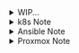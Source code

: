 <details><summary>WIP...</summary>
</details>


<details><summary>k8s Note</summary>


- config for dualstack:
  ```
	vi kubeadm-config.yaml
	---
	apiVersion: kubeadm.k8s.io/v1beta3
	kind: ClusterConfiguration
	networking:
	  podSubnet: 10.244.0.0/16,fc00:10:244::/56
	  serviceSubnet: 10.96.0.0/16,fc00:10:96::/108
	---
	apiVersion: kubeadm.k8s.io/v1beta3
	kind: InitConfiguration
	localAPIEndpoint:
	  advertiseAddress: "192.168.10.10"
	  bindPort: 6443
	nodeRegistration:
	  kubeletExtraArgs:
	    node-ip: 192.168.10.10,2001:470:61bb:10::10

  	kubeadm init --config=kubeadm-config.yaml
  ```
  ```
  curl -OL https://github.com/flannel-io/flannel/releases/latest/download/kube-flannel.yml

	vi kube-flannel.yml (net-conf.json)

  	"EnableIPv6": true,
  	"IPv6Network" : "fc00:10:244::/56"

	kubectl apply -f kube-flannel.yml
  	kubectl get all -n kube-flannel
	kubectl get pods -A
	kubectl describe node [hostname] | grep Taints
	kubectl taint node [hostname] node-role.kubernetes.io/control-plane:NoSchedule-
  ```
- need to reboot(?) before join
   
- prevent auto-upgrading
  ```
  sudo apt-mark hold kubeadm
  sudo yum install -y kubelet kubeadm kubectl --disableexcludes=kubernetes
  ```
  
- change hostname
  ```
  hostnamectl set-hostname [new_host_name]
  
  vi /etc/hosts
  ```
  
- disable swap
  ```
  swappff -a

  vi /etc/fstab
  ```
  
- container runtime config.
  ```
  containerd config default > /etc/containerd/config.toml

  vi /etc/containerd/config.toml

  [plugins."io.containerd.grpc.v1.cri".containerd.runtimes.runc.options]
  	SystemdCgroup = true

  systemctl restart containerd
  ```
  
- packet forward config.
  ```
	  vi /etc/sysctl.d/99-sysctl.conf
	  
	  net.ipv4.ip_forward=1
	  net.ipv6.conf.all.forwarding=1
  
	  sysctl -p
  ```
  
> ```/var/lib/kubelet/config.yaml``` will be created after ```kubeadm init```
	
</details>

<details><summary>Ansible Note</summary>

- Remote host auth/permission problem
  ```
	/etc/ansible/ansible.cfg

	[privilege_escalation]
	become=True
	become_method=sudo
	become_user=root
	become_ask_pass=True
  ```
</details>

<details><summary>Proxmox Note</summary>

 - ubuntu VM(cloned) ip addr config.\
   mod ```/etc/netplan/[some-config.yaml]```\
   execute ```netplan apply``` / ```systemctl restart systemd-networkd```(optional)

- DNS setup\
  setup server via dnsmasq.\
  let LXCs use the DNS server.\
  change DNS on webUI or Use CLI CMD on promox host.
	```
	pct list
	pct set [CTID] --nameserver [IP addr]
	```

  > systemd config: fail.\
  NetworkManager config: fail \
  script after bootup: fail.\
  proxmox host config: fail.
---
- VLAN setup\
  On WebUI, make Vlan interface\
  Name it [linux bridge + .vlan tag]\
  Set IP addr. (no gateway)\
  ![image](https://github.com/hlrrr/infra/assets/74647150/f1f52ac1-37d1-4b24-8dba-798c171607b1)

  mod /etc/network/interfaces for NAT config on Vlan.\
  ```
  auto vmbr0
  iface vmbr0 inet static
          address 192.168.111.254/16
          gateway 192.168.0.1
          bridge-ports enp2s0
          bridge-stp off
          bridge-fd 0
          bridge-vlan-aware yes
          bridge-vids 2-4094
          post-up /sbin/ethtool -s enp2s0 wol g
  
  auto vmbr0.10
  iface vmbr0.10 inet static
          address 10.1.1.254/24
  
  # Post-up commands for routing and NAT
  post-up   echo 1 > /proc/sys/net/ipv4/ip_forward
  post-up ip route add 192.168.0.0/16 via 192.168.0.1 dev vmbr0
  post-up iptables -t nat -A POSTROUTING -s 10.1.1.0/24 -o vmbr0 -j MASQUERADE
  post-down iptables -t nat -D POSTROUTING -s 10.1.1.0/24 -o vmbr0 -j MASQUERADE
  ```
  
  On network tab of CT(or VM), add network the vlan device.\
  ![image](https://github.com/hlrrr/infra/assets/74647150/5d49ba03-dc28-408a-a225-f1b96d43225a)

---


- SSH setup\
```#PermitRootLogin prohibit-password```
</details>
